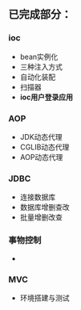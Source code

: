 **已完成部分：**
---
### ioc
- bean实例化
- 三种注入方式
- 自动化装配
- 扫描器
- **ioc用户登录应用**
### AOP
- JDK动态代理
- CGLIB动态代理
- AOP动态代理
### JDBC
- 连接数据库
- 数据库增删查改
- 批量增删改查
### 事物控制
- 
### MVC
- 环境搭建与测试


